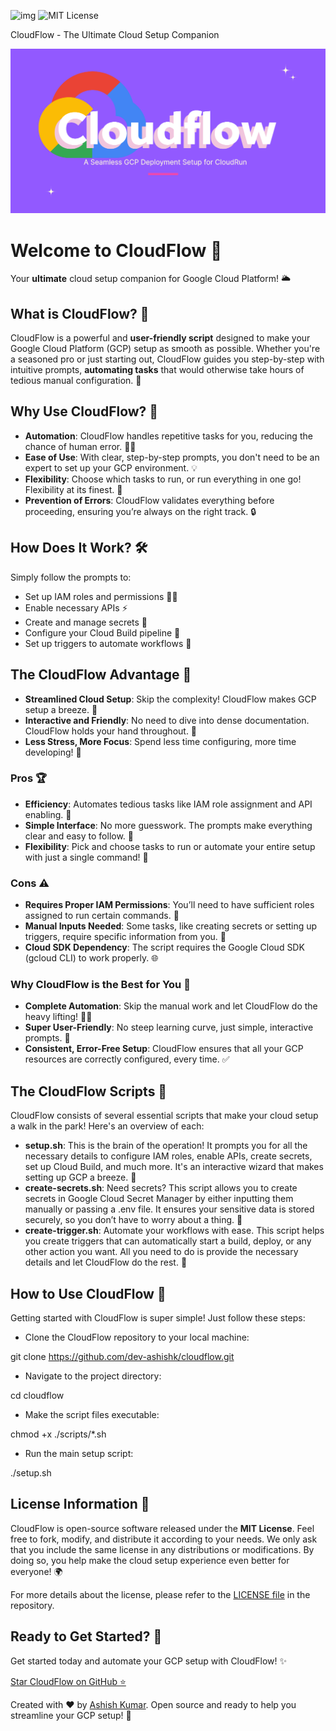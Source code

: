![img](https://api.producthunt.com/widgets/embed-image/v1/featured.svg?post_id=765162&theme=light)
![MIT License](https://img.shields.io/badge/License-MIT-green.svg)

CloudFlow - The Ultimate Cloud Setup Companion

![img](./assets/cloudflow.png)

Welcome to CloudFlow 🚀
=======================

Your **ultimate** cloud setup companion for Google Cloud Platform! 🌥️

What is CloudFlow? 🤔
---------------------

CloudFlow is a powerful and **user-friendly script** designed to make your Google Cloud Platform (GCP) setup as smooth as possible. Whether you're a seasoned pro or just starting out, CloudFlow guides you step-by-step with intuitive prompts, **automating tasks** that would otherwise take hours of tedious manual configuration. 🌟

Why Use CloudFlow? 🌈
---------------------

*   **Automation**: CloudFlow handles repetitive tasks for you, reducing the chance of human error. 🧑‍💻
*   **Ease of Use**: With clear, step-by-step prompts, you don't need to be an expert to set up your GCP environment. 💡
*   **Flexibility**: Choose which tasks to run, or run everything in one go! Flexibility at its finest. 🔄
*   **Prevention of Errors**: CloudFlow validates everything before proceeding, ensuring you’re always on the right track. 🔒

How Does It Work? 🛠️
---------------------

Simply follow the prompts to:

*   Set up IAM roles and permissions 👩‍💼
*   Enable necessary APIs ⚡
*   Create and manage secrets 🔑
*   Configure your Cloud Build pipeline 🔄
*   Set up triggers to automate workflows 🔔

The CloudFlow Advantage 🌟
--------------------------

*   **Streamlined Cloud Setup**: Skip the complexity! CloudFlow makes GCP setup a breeze. 💨
*   **Interactive and Friendly**: No need to dive into dense documentation. CloudFlow holds your hand throughout. 🤝
*   **Less Stress, More Focus**: Spend less time configuring, more time developing! 🎉

### Pros 🏆

*   **Efficiency**: Automates tedious tasks like IAM role assignment and API enabling. 🔧
*   **Simple Interface**: No more guesswork. The prompts make everything clear and easy to follow. 🧠
*   **Flexibility**: Pick and choose tasks to run or automate your entire setup with just a single command! 🧳

### Cons ⚠️

*   **Requires Proper IAM Permissions**: You’ll need to have sufficient roles assigned to run certain commands. 🔑
*   **Manual Inputs Needed**: Some tasks, like creating secrets or setting up triggers, require specific information from you. 💬
*   **Cloud SDK Dependency**: The script requires the Google Cloud SDK (gcloud CLI) to work properly. 🌐

### Why CloudFlow is the Best for You 💖

*   **Complete Automation**: Skip the manual work and let CloudFlow do the heavy lifting! 🏋️‍♂️
*   **Super User-Friendly**: No steep learning curve, just simple, interactive prompts. 📲
*   **Consistent, Error-Free Setup**: CloudFlow ensures that all your GCP resources are correctly configured, every time. ✅

The CloudFlow Scripts 📝
------------------------

CloudFlow consists of several essential scripts that make your cloud setup a walk in the park! Here's an overview of each:

*   **setup.sh**: This is the brain of the operation! It prompts you for all the necessary details to configure IAM roles, enable APIs, create secrets, set up Cloud Build, and much more. It's an interactive wizard that makes setting up GCP a breeze. 🎩
*   **create-secrets.sh**: Need secrets? This script allows you to create secrets in Google Cloud Secret Manager by either inputting them manually or passing a .env file. It ensures your sensitive data is stored securely, so you don’t have to worry about a thing. 🔑
*   **create-trigger.sh**: Automate your workflows with ease. This script helps you create triggers that can automatically start a build, deploy, or any other action you want. All you need to do is provide the necessary details and let CloudFlow do the rest. 🔄

How to Use CloudFlow 🚀
-----------------------

Getting started with CloudFlow is super simple! Just follow these steps:

*   Clone the CloudFlow repository to your local machine:

git clone https://github.com/dev-ashishk/cloudflow.git
        

*   Navigate to the project directory:

cd cloudflow
        

*   Make the script files executable:

chmod +x ./scripts/\*.sh
        

*   Run the main setup script:

./setup.sh

License Information 📜
----------------------

CloudFlow is open-source software released under the **MIT License**. Feel free to fork, modify, and distribute it according to your needs. We only ask that you include the same license in any distributions or modifications. By doing so, you help make the cloud setup experience even better for everyone! 🌍

For more details about the license, please refer to the [LICENSE file](LICENSE) in the repository.

Ready to Get Started? 🚀
------------------------

Get started today and automate your GCP setup with CloudFlow! ✨

[Star CloudFlow on GitHub ⭐](https://github.com/dev-ashishk/cloudflow)

Created with ❤️ by [Ashish Kumar](https://www.linkedin.com/in/ashishkumar17/). Open source and ready to help you streamline your GCP setup! 🌟
